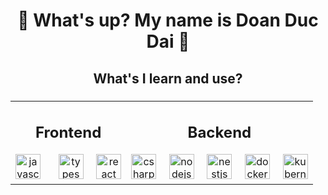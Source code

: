 <h1 align="center">👋 What's up? My name is Doan Duc Dai 👋</h1>

###

<h2 align="center">What's I learn and use?</h2>

###
<table align="center">
  <tr>
    <td align="center">
      <h2>Frontend</h2>
      <img src="https://cdn.jsdelivr.net/gh/devicons/devicon/icons/javascript/javascript-original.svg" height="40" alt="javascript logo" />
      <img width="20" />
      <img src="https://cdn.jsdelivr.net/gh/devicons/devicon/icons/typescript/typescript-original.svg" height="40" alt="typescript logo" />
      <img width="12" />
      <img src="https://cdn.jsdelivr.net/gh/devicons/devicon/icons/react/react-original.svg" height="40" alt="react logo" />
    </td>
    <td align="center">
      <h2>Backend</h2>
      <img src="https://cdn.jsdelivr.net/gh/devicons/devicon/icons/csharp/csharp-original.svg" height="40" alt="csharp logo" />
      <img width="12" />
      <img src="https://cdn.jsdelivr.net/gh/devicons/devicon/icons/nodejs/nodejs-original.svg" height="40" alt="nodejs logo" />
      <img width="12" />
      <img src="https://cdn.jsdelivr.net/gh/devicons/devicon/icons/nestjs/nestjs-original.svg" height="40" alt="nestjs logo" />
      <img width="12" />
      <img src="https://cdn.jsdelivr.net/gh/devicons/devicon/icons/docker/docker-plain-wordmark.svg" height="40" alt="docker logo" />
      <img width="12" />
      <img src="https://cdn.jsdelivr.net/gh/devicons/devicon/icons/kubernetes/kubernetes-plain.svg" height="40" alt="kubernetes logo" />
    </td>
  </tr>
</table>

###
